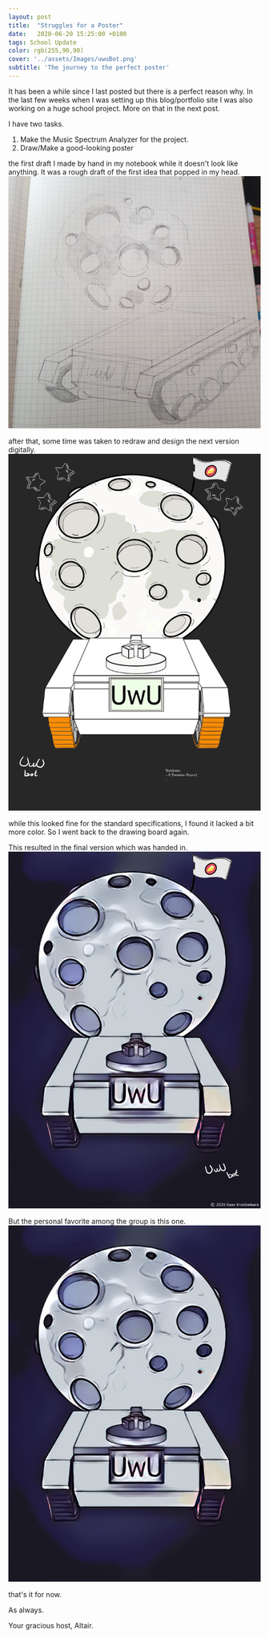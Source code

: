 ```yaml
---
layout: post
title:  "Struggles for a Poster"
date:   2020-06-20 15:25:00 +0100
tags: School Update
color: rgb(255,90,90)
cover: '../assets/Images/uwuBot.png'
subtitle: 'The journey to the perfect poster'
---
```

It has been a while since I last posted but there is a perfect reason why. 
In the last few weeks when I was setting up this blog/portfolio site I was also working on a huge school project.
More on that in the next post.

I have two tasks.
1. Make the Music Spectrum Analyzer for the project.
2. Draw/Make a good-looking poster

the first draft I made by hand in my notebook while it doesn't look like anything. It was a rough draft of the first idea that popped in my head.
![Poster first Draft](/assets/Images/UwuBotDraft.jpg)

after that, some time was taken to redraw and design the next version digitally.
![Poster second design](/assets/Images/uwuBotColor.png)

while this looked fine for the standard specifications, I found it lacked a bit more color. 
So I went back to the drawing board again. 

This resulted in the final version which was handed in.
![Poster final Draft](/assets/Images/uwuBotFinal.png)

But the personal favorite among the group is this one.
![Poster Personal favorite](/assets/Images/uwuBot.png)

that's it for now.

As always.

Your gracious host,
Altair.
